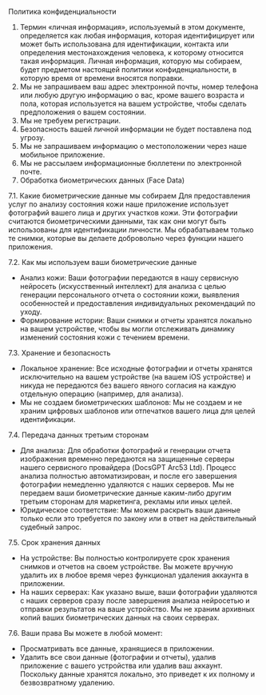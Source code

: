 Политика конфиденциальности

1. Термин «личная информация», используемый в этом документе, определяется как любая информация, которая идентифицирует или может быть использована для идентификации, контакта или определения местонахождения человека, к которому относится такая информация. Личная информация, которую мы собираем, будет предметом настоящей политики конфиденциальности, в которую время от времени вносятся поправки.
2. Мы не запрашиваем ваш адрес электронной почты, номер телефона или любую другую информацию о вас, кроме вашего возраста и пола, которая используется на вашем устройстве, чтобы сделать предположения о вашем состоянии.
3. Мы не требуем регистрации.
4. Безопасность вашей личной информации не будет поставлена под угрозу.
5. Мы не запрашиваем информацию о местоположении через наше мобильное приложение.
6. Мы не рассылаем информационные бюллетени по электронной почте.
7. Обработка биометрических данных (Face Data)

7.1. Какие биометрические данные мы собираем
Для предоставления услуг по анализу состояния кожи наше приложение использует фотографий вашего лица и других участков кожи. Эти фотографии считаются биометрическими данными, так как они могут быть использованы для идентификации личности. Мы обрабатываем только те снимки, которые вы делаете добровольно через функции нашего приложения.

7.2. Как мы используем ваши биометрические данные
*   Анализ кожи: Ваши фотографии передаются в нашу сервисную нейросеть (искусственный интеллект) для анализа с целью генерации персонального отчета о состоянии кожи, выявления особенностей и предоставления индивидуальных рекомендаций по уходу.
*   Формирование истории: Ваши снимки и отчеты хранятся локально на вашем устройстве, чтобы вы могли отслеживать динамику изменений состояния кожи с течением времени.

7.3. Хранение и безопасность
*   Локальное хранение: Все исходные фотографии и отчеты хранятся исключительно на вашем устройстве (на вашем iOS устройстве) и никуда не передаются без вашего явного согласия на каждую отдельную операцию (например, для анализа).
*   Мы не создаем биометрических шаблонов: Мы не создаем и не храним цифровых шаблонов или отпечатков вашего лица для целей идентификации.

7.4. Передача данных третьим сторонам
*   Для анализа: Для обработки фотографий и генерации отчета изображения временно передаются на защищенные серверы нашего сервисного провайдера (DocsGPT Arc53 Ltd). Процесс анализа полностью автоматизирован, и после его завершения фотографии немедленно удаляются с наших серверов. Мы не передаем ваши биометрические данные каким-либо другим третьим сторонам для маркетинга, рекламы или иных целей.
*   Юридическое соответствие: Мы можем раскрыть ваши данные только если это требуется по закону или в ответ на действительный судебный запрос.

7.5. Срок хранения данных
*   На устройстве: Вы полностью контролируете срок хранения снимков и отчетов на своем устройстве. Вы можете вручную удалить их в любое время через функционал удаления аккаунта в приложении.
*   На наших серверах: Как указано выше, ваши фотографии удаляются с наших серверов сразу после завершения анализа нейросетью и отправки результатов на ваше устройство. Мы не храним архивных копий ваших биометрических данных на своих серверах.

7.6. Ваши права
Вы можете в любой момент:
*   Просматривать все данные, хранящиеся в приложении.
*   Удалить все свои данные (фотографии и отчеты), удалив приложение с вашего устройства или удалив ваш аккаунт. Поскольку данные хранятся локально, это приведет к их полному и безвозвратному удалению.
